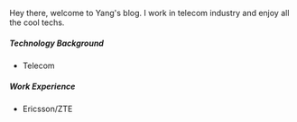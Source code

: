Hey there, welcome to Yang's blog. I work in telecom industry and enjoy all the cool techs.


##### Technology Background

- Telecom

##### Work Experience

- Ericsson/ZTE
